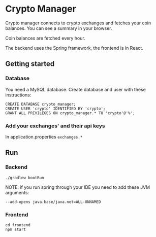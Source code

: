 # Crypto Manager
Crypto manager connects to crypto exchanges and fetches your coin balances. You can see a summary in your browser.

Coin balances are fetched every hour.

The backend uses the Spring framework, the frontend is in React.

## Getting started
### Database
You need a MySQL database. Create database and user with these instructions:

    CREATE DATABASE crypto_manager;
    CREATE USER 'crypto' IDENTIFIED BY 'crypto';
    GRANT ALL PRIVILEGES ON crypto_manager.* TO 'crypto'@'%';

### Add your exchanges' and their api keys
In application.properties `exchanges.*`

## Run
### Backend
    ./gradlew bootRun
NOTE: if you run spring through your IDE you need to add these JVM arguments:

    --add-opens java.base/java.net=ALL-UNNAMED

### Frontend
    cd frontend
    npm start